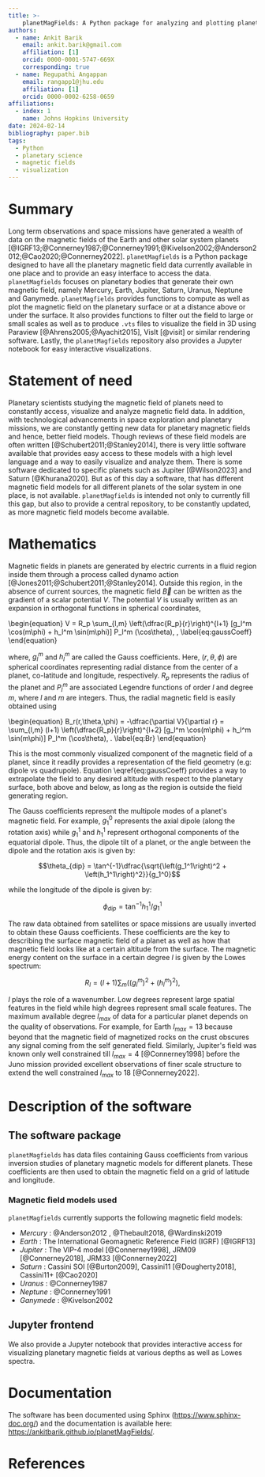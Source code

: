 ```yaml
---
title: >-
    planetMagFields: A Python package for analyzing and plotting planetary magnetic field data
authors:
  - name: Ankit Barik
    email: ankit.barik@gmail.com
    affiliation: [1]
    orcid: 0000-0001-5747-669X
    corresponding: true
  - name: Regupathi Angappan
    email: rangapp1@jhu.edu
    affiliation: [1]
    orcid: 0000-0002-6258-0659
affiliations:
  - index: 1
    name: Johns Hopkins University
date: 2024-02-14
bibliography: paper.bib
tags:
  - Python
  - planetary science
  - magnetic fields
  - visualization
---
```


# Summary
Long term observations and space missions have generated a wealth of data on the magnetic fields of the Earth and other solar system planets [@IGRF13;@Connerney1987;@Connerney1991;@Kivelson2002;@Anderson2012;@Cao2020;@Connerney2022]. `planetMagfields` is a Python package designed to have all the planetary magnetic field data currently available in one place and to provide an easy interface to access the data. `planetMagfields` focuses on planetary bodies that generate their own magnetic field, namely Mercury, Earth, Jupiter, Saturn, Uranus, Neptune and Ganymede. `planetMagfields` provides functions to compute as well as plot the magnetic field on the planetary surface or at a distance above or under the surface. It also provides functions to filter out the field to large or small scales as well as to produce `.vts` files to visualize the field in 3D using Paraview [@Ahrens2005;@Ayachit2015], VisIt [@visit] or similar rendering software. Lastly, the `planetMagfields` repository also provides a Jupyter notebook for easy interactive visualizations.

# Statement of need
Planetary scientists studying the magnetic field of planets need to constantly access, visualize and analyze magnetic field data.  In addition, with technological advancements in space exploration and planetary missions, we are constantly getting new data for planetary magnetic fields and hence, better field models. Though reviews of these field models are often written [@Schubert2011;@Stanley2014], there is very little software available that provides easy access to these models with a high level language and a way to easily visualize and analyze them. There is some software dedicated to specific planets such as Jupiter [@Wilson2023] and Saturn [@Khurana2020]. But as of this day a software, that has different magnetic field models for all different planets of the solar system in one place, is not available. `planetMagfields` is intended not only to currently fill this gap, but also to provide a central repository, to be constantly updated, as more magnetic field models become available.


# Mathematics

Magnetic fields in planets are generated by electric currents in a fluid region inside them through a process called dynamo action [@Jones2011;@Schubert2011;@Stanley2014]. Outside this region, in the absence of current sources, the magnetic field $\vec{B}$ can be written as the gradient of a scalar potential $V$. The potential $V$ is usually written as an expansion in orthogonal functions in spherical coordinates,

\begin{equation}
  V = R_p \sum_{l,m} \left(\dfrac{R_p}{r}\right)^{l+1} [g_l^m \cos(m\phi) + h_l^m \sin(m\phi)] P_l^m (\cos\theta)\, ,
  \label{eq:gaussCoeff}
\end{equation}

where, $g_l^m$ and $h_l^m$ are called the Gauss coefficients. Here, $(r,\theta,\phi)$ are spherical coordinates representing radial distance from the center of a planet, co-latitude and longitude, respectively. $R_p$ represents the radius of the planet and $P_l^m$ are associated Legendre functions of order $l$ and degree $m$, where $l$ and $m$ are integers. Thus, the radial magnetic field is easily obtained using

\begin{equation}
  B_r(r,\theta,\phi) = -\dfrac{\partial V}{\partial r} = \sum_{l,m} (l+1) \left(\dfrac{R_p}{r}\right)^{l+2} [g_l^m \cos(m\phi) + h_l^m \sin(m\phi)] P_l^m (\cos\theta)\, .
  \label{eq:Br}
\end{equation}

This is the most commonly visualized component of the magnetic field of a planet, since it readily provides a representation of the field geometry (e.g: dipole vs quadrupole). Equation \eqref{eq:gaussCoeff} provides a way to extrapolate the field to any desired altitude with respect to the planetary surface, both above and below, as long as the region is outside the field generating region.


The Gauss coefficients represent the multipole modes of a planet's magnetic field. For example, $g_1^0$ represents the axial dipole (along the rotation axis) while $g_1^1$ and $h_1^1$ represent orthogonal components of the equatorial dipole. Thus, the dipole tilt of a planet, or the angle between the dipole and the rotation axis is given by:

$$\theta_{dip} = \tan^{-1}\dfrac{\sqrt{\left(g_1^1\right)^2 + \left(h_1^1\right)^2}}{g_1^0}$$

while the longitude of the dipole is given by:

$$\phi_{dip} = \tan^{-1}h_1^1/g_1^1$$

The raw data obtained from satellites or space missions are usually inverted to obtain these Gauss coefficients. These coefficients are the key to describing the surface magnetic field of a planet as well as how that magnetic field looks like at a certain altitude from the surface. The magnetic energy content on the surface in a certain degree $l$ is given by the Lowes spectrum:

$$R_{l} = (l + 1) \sum_{m}\left( \left(g_l^m\right)^2 + \left(h_l^m\right)^2\right),$$

$l$ plays the role of a wavenumber. Low degrees represent large spatial features in the field while high degrees represent small scale features. The maximum available degree $l_{max}$ of data for a particular planet depends on the quality of observations. For example, for Earth $l_{max} = 13$ because beyond that the magnetic field of magnetized rocks on the crust obscures any signal coming from the self generated field. Similarly, Jupiter's field was known only well constrained till $l_{max} = 4$ [@Connerney1998] before the Juno mission provided excellent observations of finer scale structure to extend the well constrained $l_{max}$ to 18 [@Connerney2022].

# Description of the software

## The software package

`planetMagfields` has data files containing Gauss coefficients from various inversion studies of planetary magnetic models for different planets. These coefficients are then used to obtain the magnetic field on a grid of latitude and longitude.

### Magnetic field models used

`planetMagfields` currently supports the following magnetic field models:

 - *Mercury*  : @Anderson2012 , @Thebault2018, @Wardinski2019
 - *Earth*    : The International Geomagnetic Reference Field (IGRF) [@IGRF13]
 - *Jupiter*  : The VIP-4 model [@Connerney1998], JRM09 [@Connerney2018], JRM33 [@Connerney2022]
 - *Saturn*   : Cassini SOI [@Burton2009], Cassini11 [@Dougherty2018], Cassini11+ [@Cao2020]
 - *Uranus*   : @Connerney1987
 - *Neptune*  : @Connerney1991
 - *Ganymede* : @Kivelson2002


## Jupyter frontend

We also provide a Jupyter notebook that provides interactive access for visualizing planetary magnetic fields at various depths as well as Lowes spectra.

# Documentation

The software has been documented using Sphinx (<https://www.sphinx-doc.org/>) and the documentation is available here: <https://ankitbarik.github.io/planetMagFields/>.


# References


